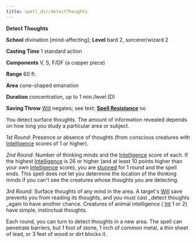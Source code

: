 ```yaml
---
title: spell_dir/detectThoughts
---
```

 **Detect Thoughts**

**School** divination [mind-affecting]; **Level** bard 2, sorcerer/wizard 2

**Casting Time** 1 standard action

**Components** V, S, F/DF (a copper piece)

**Range** 60 ft.

**Area** cone-shaped emanation

**Duration** concentration, up to 1 min./level (D)

**Saving Throw** [Will](../combat#_will) negates; see text; **[Spell Resistance](../glossary#_spell-resistance)** no

You detect surface thoughts. The amount of information revealed depends on how long you study a particular area or subject.

_1st Round_: Presence or absence of thoughts (from conscious creatures with [Intelligence](../gettingStarted#_intelligence) scores of 1 or higher).

_2nd Round_: Number of thinking minds and the [Intelligence](../gettingStarted#_intelligence) score of each. If the highest [Intelligence](../gettingStarted#_intelligence) is 26 or higher (and at least 10 points higher than your own [Intelligence](../gettingStarted#_intelligence) score), you are [stunned](../glossary#_stunned) for 1 round and the spell ends. This spell does not let you determine the location of the thinking minds if you can't see the creatures whose thoughts you are detecting.

_3rd Round_: Surface thoughts of any mind in the area. A target's [Will](../combat#_will) save prevents you from reading its thoughts, and you must cast _detect thoughts _again to have another chance. Creatures of animal intelligence ( [Int](../gettingStarted#_intelligence) 1 or 2) have simple, instinctual thoughts.

Each round, you can turn to detect thoughts in a new area. The spell can penetrate barriers, but 1 foot of stone, 1 inch of common metal, a thin sheet of lead, or 3 feet of wood or dirt blocks it.

